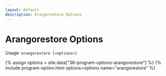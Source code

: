 ```yaml
---
layout: default
description: Arangorestore Options
---
```

Arangorestore Options
=====================

Usage: `arangorestore [<options>]`

{% assign options = site.data["36-program-options-arangorestore"] %}
{% include program-option.html options=options name="arangorestore" %}
